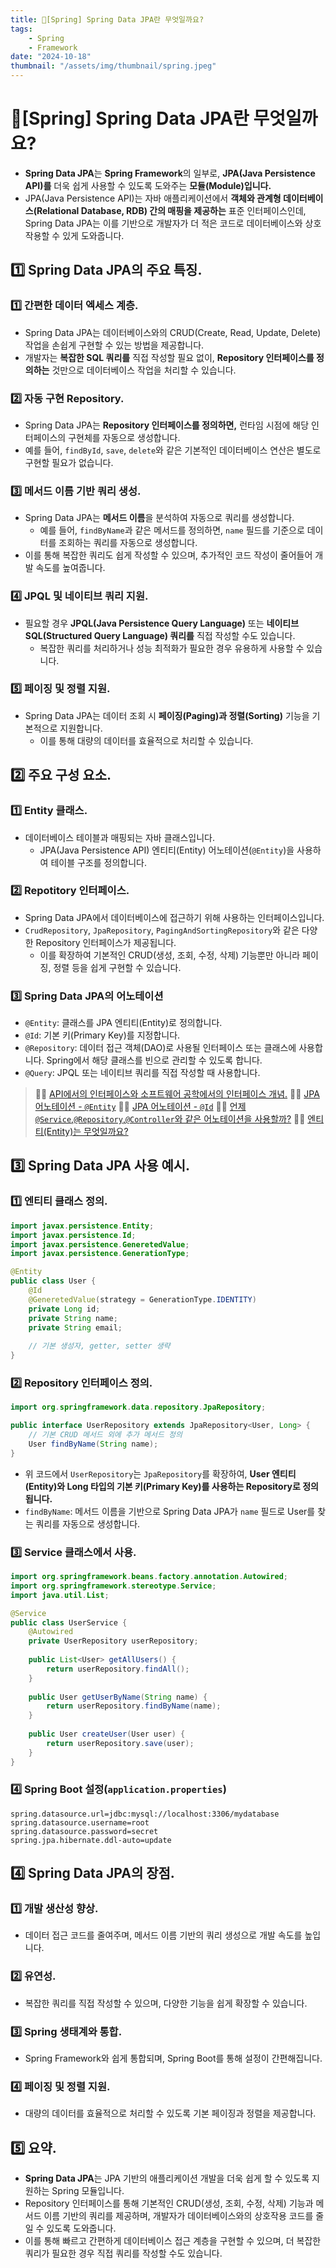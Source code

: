 ```yaml
---
title: 🍃[Spring] Spring Data JPA란 무엇일까요?
tags:
    - Spring
    - Framework
date: "2024-10-18"
thumbnail: "/assets/img/thumbnail/spring.jpeg"
---
```


# 🍃[Spring] Spring Data JPA란 무엇일까요?
- **Spring Data JPA**는 **Spring Framework**의 일부로, **JPA(Java Persistence API)를** 더욱 쉽게 사용할 수 있도록 도와주는 **모듈(Module)입니다.**
- JPA(Java Persistence API)는 자바 애플리케이션에서 **객체와 관계형 데이터베이스(Relational Database, RDB) 간의 매핑을 제공하는** 표준 인터페이스인데, Spring Data JPA는 이를 기반으로 개발자가 더 적은 코드로 데이터베이스와 상호작용할 수 있게 도와줍니다.

## 1️⃣ Spring Data JPA의 주요 특징.

### 1️⃣ 간편한 데이터 엑세스 계층.
- Spring Data JPA는 데이터베이스와의 CRUD(Create, Read, Update, Delete) 작업을 손쉽게 구현할 수 있는 방법을 제공합니다.
- 개발자는 **복잡한 SQL 쿼리를** 직접 작성할 필요 없이, **Repository 인터페이스를 정의하는** 것만으로 데이터베이스 작업을 처리할 수 있습니다.

### 2️⃣ 자동 구현 Repository.
- Spring Data JPA는 **Repository 인터페이스를 정의하면,** 런타임 시점에 해당 인터페이스의 구현체를 자동으로 생성합니다.
- 예를 들어, `findById`, `save`, `delete`와 같은 기본적인 데이터베이스 연산은 별도로 구현할 필요가 없습니다.

### 3️⃣ 메서드 이름 기반 쿼리 생성.
- Spring Data JPA는 **메서드 이름**을 분석하여 자동으로 쿼리를 생성합니다.
    - 예를 들어, `findByName`과 같은 메서드를 정의하면, `name` 필드를 기준으로 데이터를 조회하는 쿼리를 자동으로 생성합니다.
- 이를 통해 복잡한 쿼리도 쉽게 작성할 수 있으며, 추가적인 코드 작성이 줄어들어 개발 속도를 높여줍니다.

### 4️⃣ JPQL 및 네이티브 쿼리 지원.
- 필요할 경우 **JPQL(Java Persistence Query Language)** 또는 **네이티브 SQL(Structured Query Language) 쿼리를** 직접 작성할 수도 있습니다.
    - 복잡한 쿼리를 처리하거나 성능 최적화가 필요한 경우 유용하게 사용할 수 있습니다.

### 5️⃣ 페이징 및 정렬 지원.
- Spring Data JPA는 데이터 조회 시 **페이징(Paging)과 정렬(Sorting)** 기능을 기본적으로 지원합니다.
    - 이를 통해 대량의 데이터를 효율적으로 처리할 수 있습니다.

## 2️⃣ 주요 구성 요소.

### 1️⃣ Entity 클래스.
- 데이터베이스 테이블과 매핑되는 자바 클래스입니다.
    - JPA(Java Persistence API) 엔티티(Entity) 어노테이션(`@Entity`)을 사용하여 테이블 구조를 정의합니다.

### 2️⃣ Repotitory 인터페이스.
- Spring Data JPA에서 데이터베이스에 접근하기 위해 사용하는 인터페이스입니다.
- `CrudRepository`, `JpaRepository`, `PagingAndSortingRepository`와 같은 다양한 Repository 인터페이스가 제공됩니다.
    - 이를 확장하여 기본적인 CRUD(생성, 조회, 수정, 삭제) 기능뿐만 아니라 페이징, 정렬 등을 쉽게 구현할 수 있습니다.

### 3️⃣ Spring Data JPA의 어노테이션
- `@Entity`: 클래스를 JPA 엔티티(Entity)로 정의합니다.
- `@Id`: 기본 키(Primary Key)를 지정합니다.
- `@Repository`: 데이터 접근 객체(DAO)로 사용될 인터페이스 또는 클래스에 사용합니다. Spring에서 해당 클래스를 빈으로 관리할 수 있도록 합니다.
- `@Query`: JPQL 또는 네이티브 쿼리를 직접 작성할 때 사용합니다.

> 🙋‍♂️ [API에서의 인터페이스와 소프트웨어 공학에서의 인터페이스 개념.](https://www.devkobe24.com/CS/2024/2024-10-10-interface-in-api-and-interface-concepts-in-software-engineering.html)
> 🙋‍♂️ [JPA 어노테이션 - `@Entity`](https://www.devkobe24.com/Spring/2024-10-15-jpa-annotation-series-entity.html)
> 🙋‍♂️ [JPA 어노테이션 - `@Id`](https://www.devkobe24.com/Spring/2024-10-15-id-annotation.html)
> 🙋‍♂️ [언제 `@Service`,`@Repository`,`@Controller`와 같은 어노테이션을 사용할까?](https://www.devkobe24.com/Spring/2024-10-06-when-to-ues-these-annotations.html)
> 🙋‍♂️ [엔티티(Entity)는 무엇일까요?](https://www.devkobe24.com/CS/2024/2024-10-15-what-is-the-entity.html)

## 3️⃣ Spring Data JPA 사용 예시.

### 1️⃣ 엔티티 클래스 정의.
```java
import javax.persistence.Entity;
import javax.persistence.Id;
import javax.persistence.GeneretedValue;
import javax.persistence.GenerationType;

@Entity
public class User {
    @Id
    @GeneretedValue(strategy = GenerationType.IDENTITY)
    private Long id;
    private String name;
    private String email;
    
    // 기본 생성자, getter, setter 생략
}
```

### 2️⃣ Repository 인터페이스 정의.
```java
import org.springframework.data.repository.JpaRepository;

public interface UserRepository extends JpaRepository<User, Long> {
    // 기본 CRUD 메서드 외에 추가 메서드 정의
    User findByName(String name);
}
```

- 위 코드에서 `UserRepository`는 `JpaRepository`를 확장하여, **User 엔티티(Entity)와 Long 타입의 기본 키(Primary Key)를 사용하는 Repository로 정의됩니다.**
- `findByName`: 메서드 이름을 기반으로 Spring Data JPA가 `name` 필드로 User를 찾는 쿼리를 자동으로 생성합니다.

### 3️⃣ Service 클래스에서 사용.
```java
import org.springframework.beans.factory.annotation.Autowired;
import org.springframework.stereotype.Service;
import java.util.List;

@Service
public class UserService {
    @Autowired
    private UserRepository userRepository;
    
    public List<User> getAllUsers() {
        return userRepository.findAll();
    }
    
    public User getUserByName(String name) {
        return userRepository.findByName(name);
    }
    
    public User createUser(User user) {
        return userRepository.save(user);
    }
}
```

### 4️⃣ Spring Boot 설정(`application.properties`)
```properties
spring.datasource.url=jdbc:mysql://localhost:3306/mydatabase
spring.datasource.username=root
spring.datasource.password=secret
spring.jpa.hibernate.ddl-auto=update
```

## 4️⃣ Spring Data JPA의 장점.

### 1️⃣ 개발 생산성 향상.
- 데이터 접근 코드를 줄여주며, 메서드 이름 기반의 쿼리 생성으로 개발 속도를 높입니다.

### 2️⃣ 유연성.
- 복잡한 쿼리를 직접 작성할 수 있으며, 다양한 기능을 쉽게 확장할 수 있습니다.

### 3️⃣ Spring 생태계와 통합.
- Spring Framework와 쉽게 통합되며, Spring Boot를 통해 설정이 간편해집니다.

### 4️⃣ 페이징 및 정렬 지원.
- 대량의 데이터를 효율적으로 처리할 수 있도록 기본 페이징과 정렬을 제공합니다.

## 5️⃣ 요약.
- **Spring Data JPA**는 JPA 기반의 애플리케이션 개발을 더욱 쉽게 할 수 있도록 지원하는 Spring 모듈입니다.
- Repository 인터페이스를 통해 기본적인 CRUD(생성, 조회, 수정, 삭제) 기능과 메서드 이름 기반의 쿼리를 제공하며, 개발자가 데이터베이스와의 상호작용 코드를 줄일 수 있도록 도와줍니다.
- 이를 통해 빠르고 간편하게 데이터베이스 접근 계층을 구현할 수 있으며, 더 복잡한 쿼리가 필요한 경우 직접 쿼리를 작성할 수도 있습니다.
